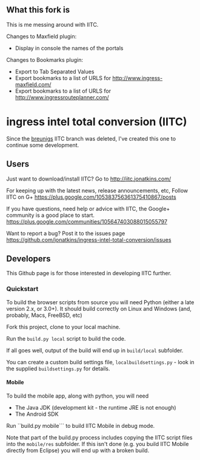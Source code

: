 ## What this fork is

This is me messing around with IITC. 

Changes to Maxfield plugin:
- Display in console the names of the portals 

Changes to Bookmarks plugin:
- Export to Tab Separated Values
- Export bookmarks to a list of URLS for http://www.ingress-maxfield.com/
- Export bookmarks to a list of URLS for http://www.ingressrouteplanner.com/

ingress intel total conversion (IITC)
=====================================

Since the [breunigs](https://github.com/breunigs/ingress-intel-total-conversion) IITC branch was deleted,
I've created this one to continue some development.

## Users

Just want to download/install IITC? Go to http://iitc.jonatkins.com/

For keeping up with the latest news, release announcements, etc, Follow IITC on G+
https://plus.google.com/105383756361375410867/posts

If you have questions, need help or advice with IITC, the Google+ community is a good place to start.
https://plus.google.com/communities/105647403088015055797

Want to report a bug? Post it to the issues page
https://github.com/jonatkins/ingress-intel-total-conversion/issues

## Developers

This Github page is for those interested in developing IITC further.

### Quickstart

To build the browser scripts from source you will need Python (either a late version 2.x, or 3.0+). It should
build correctly on Linux and Windows (and, probably, Macs, FreeBSD, etc)

Fork this project, clone to your local machine.

Run the ```build.py local``` script to build the code.

If all goes well, output of the build will end up in ```build/local``` subfolder.

You can create a custom build settings file, ```localbuildsettings.py``` - look in the supplied
```buildsettings.py``` for details.

#### Mobile

To build the mobile app, along with python, you will need

- The Java JDK (development kit - the runtime JRE is not enough)
- The Android SDK

Run ``build.py mobile``` to build IITC Mobile in debug mode.

Note that part of the build.py process includes copying the IITC script files into the ```mobile/res``` subfolder.
If this isn't done (e.g. you build IITC Mobile directly from Eclipse) you will end up with a broken build.
